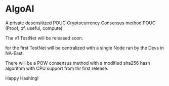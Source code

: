 # AlgoAI
A private desensitized POUC Cryptocurrency
Consensus method POUC (Proof, of, useful, compute)

The v1 TestNet will be released soon.

for the first TestNet will be centralized with a single Node ran by the Devs in NA-East.

There will be a POW consensus method with a modified sha256 hash algorithm with CPU support from thr first release.


Happy Hashing!
